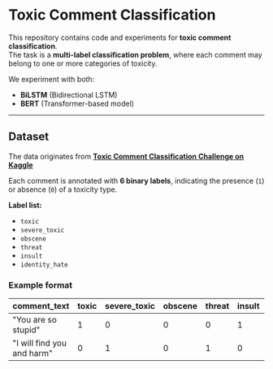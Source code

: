 # Toxic Comment Classification

This repository contains code and experiments for **toxic comment classification**.  
The task is a **multi-label classification problem**, where each comment may belong to one or more categories of toxicity.  

We experiment with both:
- **BiLSTM** (Bidirectional LSTM)
- **BERT** (Transformer-based model)

---

## Dataset

The data originates from [**Toxic Comment Classification Challenge on Kaggle**](https://www.kaggle.com/competitions/jigsaw-toxic-comment-classification-challenge)

Each comment is annotated with **6 binary labels**, indicating the presence (`1`) or absence (`0`) of a toxicity type.

**Label list:**
- `toxic`
- `severe_toxic`
- `obscene`
- `threat`
- `insult`
- `identity_hate`

### Example format

| comment_text                  | toxic | severe_toxic | obscene | threat | insult | identity_hate |
|-------------------------------|-------|--------------|---------|--------|--------|----------------|
| "You are so stupid"           | 1     | 0            | 0       | 0      | 1      | 0              |
| "I will find you and harm"    | 0     | 1            | 0       | 1      | 0      | 0              |

